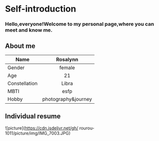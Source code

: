 # Self-introduction
### Hello,everyone!Welcome to my personal page,where you can meet and know me.
## About me


| Name | Rosalynn              |
| ------------- | :-----:|	
| Gender | female                |
| Age | 21
| Constellation | Libra         |
| MBTI | esfp                 |
| Hobby | photography&journey   |

## Individual resume
![picture](https://cdn.jsdelivr.net/gh/ rourou-1011/picture/img/IMG_7003.JPG)

